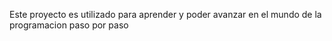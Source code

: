 Este proyecto es utilizado para aprender y poder avanzar en el mundo de la programacion paso por paso 